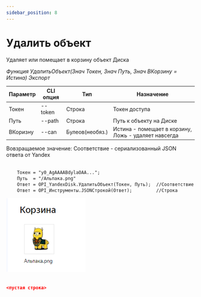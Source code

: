 ```yaml
---
sidebar_position: 8
---
```


# Удалить объект
Удаляет или помещает в корзину объект Диска

*Функция УдалитьОбъект(Знач Токен, Знач Путь, Знач ВКорзину = Истина) Экспорт*

  | Параметр | CLI опция | Тип | Назначение |
  |-|-|-|-|
  | Токен | --token | Строка | Токен доступа |
  | Путь | --path | Строка | Путь к объекту на Диске |
  | ВКоризну | --can | Булеов(необяз.) | Истина - помещает в корзину, Ложь - удаляет навсегда |
  
  Вовзращаемое значение: Соответствие - сериализованный JSON ответа от Yandex

```bsl title="Пример кода"
			
    Токен = "y0_AgAAAABdylaOAA...";   
    Путь  = "/Альпака.png"
    Ответ = OPI_YandexDisk.УдалитьОбъект(Токен, Путь);  //Соответствие
    Ответ = OPI_Инструменты.JSONСтрокой(Ответ);         //Строка

```

![Результат](img/6.png)


```json title="Результат"

<пустая строка>

```
